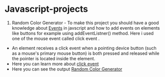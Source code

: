 # Javascript-projects
1. Random Color Generator - To make this project you should have a good knowledge about [Events](https://developer.mozilla.org/en-US/docs/Learn/JavaScript/Building_blocks/Events "mdn docs") in javscript and how to add events on elements like buttons for example using       addEventListner() method. Here i used one of the mouse event called click event .
  - An element receives a click event when a pointing device button (such as a mouse's primary mouse button) is both pressed and released        while the pointer is located inside the element.
  - Here you can learn more about [click event](https://developer.mozilla.org/en-US/docs/Web/API/Element/click_event "mdn docs")
  - Here you can see the output [Random Color Generator](https://luminous-axolotl-6d8d0d.netlify.app/ "javascript")
  
